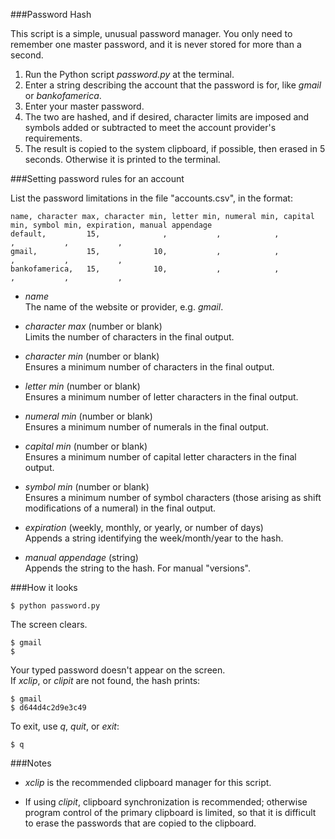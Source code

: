 ###Password Hash

This script is a simple, unusual password manager. You only need to remember one master password, and it is never stored for more than a second.

1. Run the Python script *password.py* at the terminal.
2. Enter a string describing the account that the password is for, like *gmail* or *bankofamerica*.
3. Enter your master password.
4. The two are hashed, and if desired, character limits are imposed and symbols added or subtracted to meet the account provider's requirements.
5. The result is copied to the system clipboard, if possible, then erased in 5 seconds. Otherwise it is printed to the terminal.

###Setting password rules for an account

List the password limitations in the file "accounts.csv", in the format:

    name, character max, character min, letter min, numeral min, capital min, symbol min, expiration, manual appendage
    default,         15,              ,           ,            ,            ,           ,           ,
    gmail,           15,            10,           ,            ,            ,           ,           ,
    bankofamerica,   15,            10,           ,            ,            ,           ,           ,

* *name*  
The name of the website or provider, e.g. *gmail*.

* *character max* (number or blank)  
Limits the number of characters in the final output.		

* *character min* (number or blank)  
Ensures a minimum number of characters in the final output.

* *letter min* (number or blank)  
Ensures a minimum number of letter characters in the final output.

* *numeral min* (number or blank)  
Ensures a minimum number of numerals in the final output.

* *capital min* (number or blank)  
Ensures a minimum number of capital letter characters in the final output.

* *symbol min* (number or blank)  
Ensures a minimum number of symbol characters (those arising as shift modifications of a numeral) in the final output.

* *expiration* (weekly, monthly, or yearly, or number of days)  
Appends a string identifying the week/month/year to the hash.

* *manual appendage* (string)  
Appends the string to the hash. For manual "versions". 

###How it looks

	$ python password.py

The screen clears.

	$ gmail
	$ 

Your typed password doesn't appear on the screen.  
If *xclip*, or *clipit* are not found, the hash prints:

	$ gmail
	$ d644d4c2d9e3c49

To exit, use *q*, *quit*, or *exit*:

	$ q

###Notes

* *xclip* is the recommended clipboard manager for this script.

* If using *clipit*, clipboard synchronization is recommended; otherwise program control of the primary clipboard is limited, so that it is difficult to erase the passwords that are copied to the clipboard.
